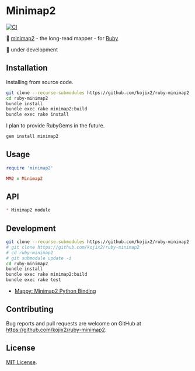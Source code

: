 # Minimap2

[![CI](https://github.com/kojix2/ruby-minimap2/workflows/CI/badge.svg)](https://github.com/kojix2/ruby-minimap2/actions)

:dna: [minimap2](https://github.com/lh3/minimap2) - the long-read mapper - for [Ruby](https://github.com/ruby/ruby)

:construction: under development

## Installation

Installing from source code.

```sh
git clone --recurse-submodules https://github.com/kojix2/ruby-minimap2
cd ruby-minimap2
bundle install
bundle exec rake minimap2:build
bundle exec rake install
```

I plan to provide RubyGems in the future.

```sh
gem install minimap2
```

## Usage

```ruby
require 'minimap2'

MM2 = Minimap2
```

## API

```markdown
* Minimap2 module
```

## Development

```sh
git clone --recurse-submodules https://github.com/kojix2/ruby-minimap2
# git clone https://github.com/kojix2/ruby-minimap2
# cd ruby-minimap2
# git submodule update -i
cd ruby-minimap2
bundle install
bundle exec rake minimap2:build
bundle exec rake test
```

* [Mappy: Minimap2 Python Binding](https://github.com/lh3/minimap2/tree/master/python)

## Contributing

Bug reports and pull requests are welcome on GitHub at https://github.com/kojix2/ruby-minimap2.

## License

[MIT License](https://opensource.org/licenses/MIT).
